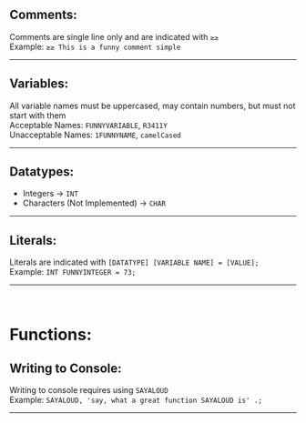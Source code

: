 ## Comments:
Comments are single line only and are indicated with `≥≥`\
Example: `≥≥ This is a funny comment simple`
<hr>

## Variables:
All variable names must be uppercased, may contain numbers, but must not start with them\
Acceptable Names: `FUNNYVARIABLE`, `R3411Y`\
Unacceptable Names: `1FUNNYNAME`, `camelCased`
<hr>

## Datatypes:
- Integers -> `INT`
- Characters (Not Implemented) -> `CHAR`
<hr>

## Literals:
Literals are indicated with `[DATATYPE] [VARIABLE NAME] = [VALUE];`\
Example: `INT FUNNYINTEGER = 73;`
<hr>

<br>

# Functions:

## Writing to Console:
Writing to console requires using `SAYALOUD` \
Example: `SAYALOUD, 'say, what a great function SAYALOUD is' .;`
<hr>
